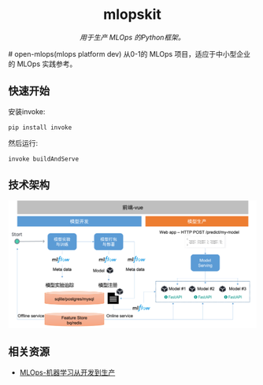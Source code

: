<h1 align="center"> mlopskit </h1>
<p align="center">
  <em>用于生产 MLOps 的Python框架。</em>
</p>
# open-mlops(mlops platform dev)
从0-1的 MLOps 项目，适应于中小型企业的 MLOps 实践参考。

## 快速开始

安装invoke:

```
pip install invoke
```

然后运行:

```
invoke buildAndServe
```

## 技术架构

<img src="resources/art.png">

## 相关资源
* [MLOps-机器学习从开发到生产](https://github.com/leepand/MLOps-practice)<br/>
